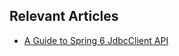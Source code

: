 ## Relevant Articles
- [A Guide to Spring 6 JdbcClient API](https://www.baeldung.com/spring-6-jdbcclient-api)
